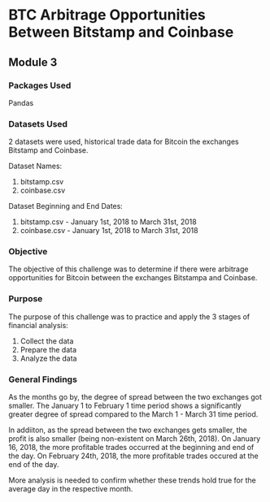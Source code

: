 # BTC Arbitrage Opportunities Between Bitstamp and Coinbase

## Module 3

### Packages Used

Pandas

### Datasets Used

2 datasets were used, historical trade data for Bitcoin the exchanges Bitstamp and Coinbase.

Dataset Names:

1. bitstamp.csv
2. coinbase.csv

Dataset Beginning and End Dates:

1. bitstamp.csv - January 1st, 2018 to March 31st, 2018
2. coinbase.csv - January 1st, 2018 to March 31st, 2018

### Objective

The objective of this challenge was to determine if there were arbitrage opportunities for Bitcoin between the exchanges Bitstampa and Coinbase. 

### Purpose

The purpose of this challenge was to practice and apply the 3 stages of financial analysis:

1. Collect the data
2. Prepare the data
3. Analyze the data

### General Findings

As the months go by, the degree of spread between the two exchanges got smaller. The January 1 to February 1 time period shows a significantly greater degree of spread compared to the March 1 - March 31 time period.

In addiiton, as the spread between the two exchanges gets smaller, the profit is also smaller (being non-existent on March 26th, 2018). On January 16, 2018, the more profitable trades occurred at the beginning and end of the day. On February 24th, 2018, the more profitable trades occured at the end of the day.


More analysis is needed to confirm whether these trends hold true for the average day in the respective month.
